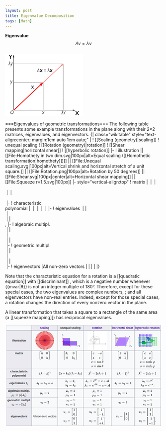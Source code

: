 ```yaml
---
layout: post
title: Eigenvalue Decomposition
tags: [Math]
---
```

**Eigenvalue**
<br/>
$$Av = \lambda v$$
<br/>
![alt text](/assets/img/eigenvalue.png)


===Eigenvalues of geometric transformations===
The following table presents some example transformations in the plane along with their 2×2 matrices, eigenvalues, and eigenvectors.
{| class="wikitable" style="text-align:center; margin:1em auto 1em auto;"
|
! [[Scaling (geometry)|scaling]]
! unequal scaling
! [[Rotation (geometry)|rotation]]
! [[Shear mapping|horizontal shear]]
! [[hyperbolic rotation]]
|-
! illustration
|| [[File:Homothety in two dim.svg|100px|alt=Equal scaling ([[Homothetic transformation|homothety]])]]
|| [[File:Unequal scaling.svg|100px|alt=Vertical shrink and horizontal stretch of a unit square.]]
|| [[File:Rotation.png|100px|alt=Rotation by 50 degrees]]
|| [[File:Shear.svg|100px|center|alt=Horizontal shear mapping]]
|| [[File:Squeeze r=1.5.svg|100px]]
|- style="vertical-align:top"
! matrix
| <math> \begin{bmatrix}k & 0\\0 & k\end{bmatrix}</math>
| <math> \begin{bmatrix}k_1 & 0\\0 & k_2\end{bmatrix}</math>
| <math> \begin{bmatrix}c & -s \\ s & c\end{bmatrix} </math><br /><math>c=\cos\theta</math><br /><math>s=\sin\theta</math>
| <math> \begin{bmatrix}1 & k\\ 0 & 1\end{bmatrix} </math>
| <math>\begin{bmatrix} c & s \\ s & c \end{bmatrix}</math><br /><math>c=\cosh \varphi</math><br /><math>s=\sinh \varphi</math>
|-
! characteristic<br />polynomial
| <math>\ (\lambda - k)^2</math>
| <math>(\lambda - k_1)(\lambda - k_2)</math>
| <math>\lambda^2 - 2c\lambda + 1</math>
| <math>\ (\lambda - 1)^2</math>
| <math>\lambda^2 - 2c\lambda + 1</math>
|-
! eigenvalues <math>\lambda_i</math>
|<math>\lambda_1 = \lambda_2 = k</math>
|<math>\lambda_1 = k_1</math><br /><math>\lambda_2 = k_2</math>
|<math>\lambda_1 = e^{\mathbf{i}\theta}=c+s\mathbf{i}</math><br /><math>\lambda_2 = e^{-\mathbf{i}\theta}=c-s\mathbf{i}</math>
|<math>\lambda_1 = \lambda_2 = 1</math>
|<math>\lambda_1 = e^\varphi</math><br /><math>\lambda_2 = e^{-\varphi}</math>,
|-
! algebraic multipl.<br /><math>\mu_i=\mu(\lambda_i)</math>
|<math>\mu_1 = 2</math>
|<math>\mu_1 = 1</math><br /><math>\mu_2 = 1</math>
|<math>\mu_1 = 1</math><br /><math>\mu_2 = 1</math>
|<math>\mu_1 = 2</math>
|<math>\mu_1 = 1</math><br /><math>\mu_2 = 1</math>
|-
! geometric multipl.<br /><math>\gamma_i = \gamma(\lambda_i)</math>
|<math>\gamma_1 = 2</math>
|<math>\gamma_1 = 1</math><br /><math>\gamma_2 = 1</math>
|<math>\gamma_1 = 1</math><br /><math>\gamma_2 = 1</math>
|<math>\gamma_1 = 1</math>
|<math>\gamma_1 = 1</math><br /><math>\gamma_2 = 1</math>
|-
! eigenvectors
|All non-zero vectors
|<math> \begin{align} u_1 & = \begin{bmatrix}1\\0\end{bmatrix} \\ u_2 & = \begin{bmatrix}0\\1\end{bmatrix} \end{align}</math>
|<math>\begin{align} u_1 & = \begin{bmatrix}{\ }1\\-\mathbf{i}\end{bmatrix} \\ u_2 & = \begin{bmatrix}{\ }1\\ +\mathbf{i}\end{bmatrix} \end{align}</math>
|<math>u_1 = \begin{bmatrix}1\\0\end{bmatrix}</math>
|<math> \begin{align} u_1 & = \begin{bmatrix}{\ }1\\{\ }1\end{bmatrix} \\ u_2 & = \begin{bmatrix}{\ }1\\-1\end{bmatrix}. \end{align}</math>
|}

Note that the characteristic equation for a rotation is a [[quadratic equation]] with [[discriminant]] <math>D = -4(\sin\theta)^2</math>, which is a negative number whenever {{mvar|&theta;}} is not an integer multiple of 180°. Therefore, except for these special cases, the two eigenvalues are complex numbers, <math>\cos\theta \pm \mathbf{i}\sin\theta</math>; and all eigenvectors have non-real entries. Indeed, except for those special cases, a rotation changes the direction of every nonzero vector in the plane.

A linear transformation that takes a square to a rectangle of the same area (a [[squeeze mapping]]) has reciprocal eigenvalues.

![alt text](/assets/img/eigenvalue_table.png)
